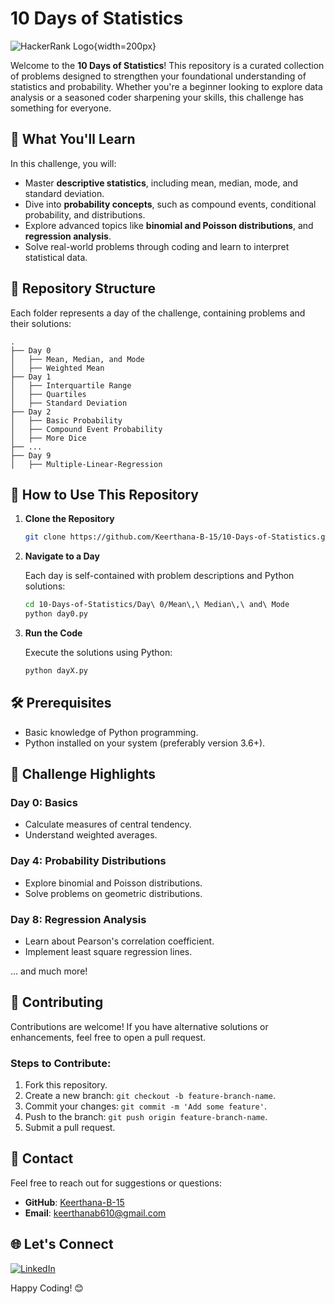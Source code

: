# 10 Days of Statistics

![HackerRank Logo](https://upload.wikimedia.org/wikipedia/commons/6/65/HackerRank_logo.png){width=200px}

Welcome to the **10 Days of Statistics**! This repository is a curated collection of problems designed to strengthen your foundational understanding of statistics and probability. Whether you're a beginner looking to explore data analysis or a seasoned coder sharpening your skills, this challenge has something for everyone.



## 🌟 What You'll Learn

In this challenge, you will:

- Master **descriptive statistics**, including mean, median, mode, and standard deviation.
- Dive into **probability concepts**, such as compound events, conditional probability, and distributions.
- Explore advanced topics like **binomial and Poisson distributions**, and **regression analysis**.
- Solve real-world problems through coding and learn to interpret statistical data.



## 📂 Repository Structure

Each folder represents a day of the challenge, containing problems and their solutions:

```plaintext
.
├── Day 0
│   ├── Mean, Median, and Mode
│   ├── Weighted Mean
├── Day 1
│   ├── Interquartile Range
│   ├── Quartiles
│   ├── Standard Deviation
├── Day 2
│   ├── Basic Probability
│   ├── Compound Event Probability
│   ├── More Dice
├── ...
├── Day 9
│   ├── Multiple-Linear-Regression
```



## 🚀 How to Use This Repository

1. **Clone the Repository**

   ```bash
   git clone https://github.com/Keerthana-B-15/10-Days-of-Statistics.git
   ```

2. **Navigate to a Day**

   Each day is self-contained with problem descriptions and Python solutions:

   ```bash
   cd 10-Days-of-Statistics/Day\ 0/Mean\,\ Median\,\ and\ Mode
   python day0.py
   ```

3. **Run the Code**

   Execute the solutions using Python:

   ```bash
   python dayX.py
   ```



## 🛠️ Prerequisites

- Basic knowledge of Python programming.
- Python installed on your system (preferably version 3.6+).



## 🎯 Challenge Highlights

### Day 0: Basics
- Calculate measures of central tendency.
- Understand weighted averages.

### Day 4: Probability Distributions
- Explore binomial and Poisson distributions.
- Solve problems on geometric distributions.

### Day 8: Regression Analysis
- Learn about Pearson's correlation coefficient.
- Implement least square regression lines.

... and much more!



## 🤝 Contributing

Contributions are welcome! If you have alternative solutions or enhancements, feel free to open a pull request.

### Steps to Contribute:
1. Fork this repository.
2. Create a new branch: `git checkout -b feature-branch-name`.
3. Commit your changes: `git commit -m 'Add some feature'`.
4. Push to the branch: `git push origin feature-branch-name`.
5. Submit a pull request.



## 📧 Contact

Feel free to reach out for suggestions or questions:
- **GitHub**: [Keerthana-B-15](https://github.com/Keerthana-B-15)
- **Email**: [keerthanab610@gmail.com](mailto:keerthanab610@gmail.com)



## 🌐 Let's Connect

[![LinkedIn](https://img.shields.io/badge/LinkedIn-Keerthana--B-blue)](https://www.linkedin.com/in/keerthana-b-904b79256/)



Happy Coding! 😊
